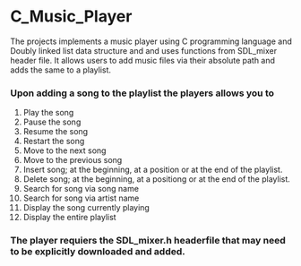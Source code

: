 # C_Music_Player
The projects implements a music player using C programming language and Doubly linked list data structure and and uses functions from SDL_mixer header file. It allows users to add music files via their absolute path and adds the same to a playlist. 
### Upon adding a song to the playlist the players allows you to
1. Play the song
2. Pause the song
3. Resume the song
4. Restart the song
5. Move to the next song
6. Move to the previous song
7. Insert song; at the beginning, at a position or at the end of the playlist. 
8. Delete song; at the beginning, at a positiong or at the end of the playlist. 
9. Search for song via song name
10. Search for song via artist name
12. Display the song currently playing
13. Display the entire playlist

### The player requiers the SDL_mixer.h headerfile that may need to be explicitly downloaded and added. 

